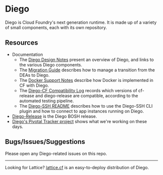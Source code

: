 # Diego

Diego is Cloud Foundry's next generation runtime.  It is made up of a variety of small components, each with its own repository.

## Resources

- Documentation 
  - The [Diego Design Notes](https://github.com/cloudfoundry-incubator/diego-design-notes) present an overview of Diego, and links to the various Diego components.
  - The [Migration Guide](https://github.com/cloudfoundry-incubator/diego-design-notes/blob/master/migrating-to-diego.md) describes how to manage a transition from the DEAs to Diego.
  - The [Docker Support Notes](https://github.com/cloudfoundry-incubator/diego-design-notes/blob/master/docker-support.md) describe how Docker is implemented in CF with Diego.
  - The [Diego-CF Compatibility Log](https://github.com/cloudfoundry-incubator/diego-cf-compatibility) records which versions of cf-release and diego-release are compatible, according to the automated testing pipeline.
  - The [Diego-SSH README](https://github.com/cloudfoundry-incubator/diego-ssh) describes how to use the Diego-SSH CLI plugin and how to connect to app instances running on Diego.
- [Diego-Release](https://github.com/cloudfoundry-incubator/diego-release) is the Diego BOSH release.
- [Diego's Pivotal Tracker project](https://www.pivotaltracker.com/n/projects/1003146) shows what we're working on these days.

## Bugs/Issues/Suggestions

Please open any Diego-related issues on this repo.

---

Looking for Lattice?  [lattice.cf](http://lattice.cf) is an easy-to-deploy distribution of Diego.
